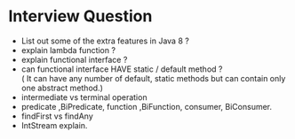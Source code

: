   <h1>Interview Question</h1>

<ul>
 <li>List out some of the extra features  in Java 8 ?</li> 
 
 <li>  explain lambda function ? </li> 
 
 <li>  explain functional interface ? </li> 

 <li> can functional interface HAVE static / default method  ?</li> 
 ( It can have any number of default, static methods but can contain only one abstract method.)
<li>  intermediate vs terminal operation </li> 

<li>  predicate ,BiPredicate, function ,BiFunction, consumer, BiConsumer. </li> 

<li> findFirst vs findAny </li>  

<li>  IntStream  explain. </li> 
</ul>